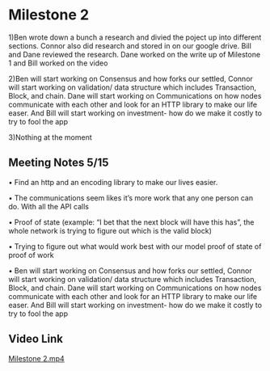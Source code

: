 # **Milestone 2**

1)Ben wrote down a bunch a research and divied the poject up into different sections. Connor also did research and stored in on our google drive. Bill and Dane reviewed the research. Dane worked on the write up of Milestone 1 and Bill worked on the video 

2)Ben will start working on Consensus and how forks our settled, Connor will start working on validation/ data structure which includes Transaction, Block, and chain. Dane will start working on Communications  on how nodes communicate with each other and look for an HTTP library to make our life easer. And Bill will start working on investment- how do we make it costly to try to fool the app 

3)Nothing at the moment

## **Meeting Notes 5/15**
•	Find an http and an encoding library to make our lives easier.

•	The communications seem likes it’s more work that any one person can do. With all the API calls 

•	Proof of state (example: “I bet that the next block will have this has”, the whole network is trying to figure out which is the valid block)

•	Trying to figure out what would work best with our model proof of state of proof of work

•	Ben will start working on Consensus and how forks our settled, Connor will start working on validation/ data structure which includes Transaction, Block, and chain. Dane will start working on Communications  on how nodes communicate with each other and look for an HTTP library to make our life easer. And Bill will start working on investment- how do we make it costly to try to fool the app 


## Video Link
[Milestone 2.mp4](https://drive.google.com/file/d/1Raku8xVb--Vxy-C2YrzyhtXsUyC_FpiW/view?usp=sharing)
